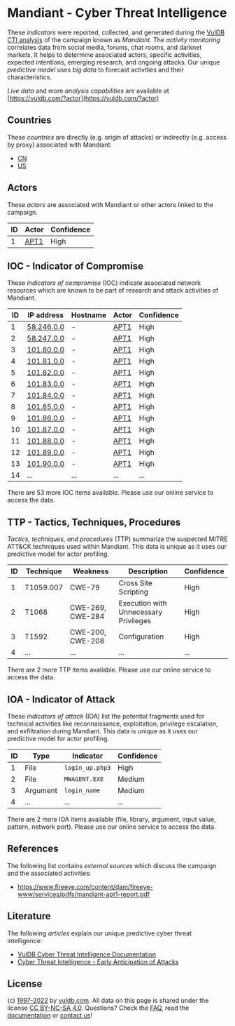 # Mandiant - Cyber Threat Intelligence

These _indicators_ were reported, collected, and generated during the [VulDB CTI analysis](https://vuldb.com/?kb.cti) of the campaign known as _Mandiant_. The _activity monitoring_ correlates data from social media, forums, chat rooms, and darknet markets. It helps to determine associated actors, specific activities, expected intentions, emerging research, and ongoing attacks. Our unique _predictive model_ uses _big data_ to forecast activities and their characteristics.

_Live data_ and more _analysis capabilities_ are available at [https://vuldb.com/?actor](https://vuldb.com/?actor)

## Countries

These _countries_ are directly (e.g. origin of attacks) or indirectly (e.g. access by proxy) associated with Mandiant:

* [CN](https://vuldb.com/?country.cn)
* [US](https://vuldb.com/?country.us)

## Actors

These _actors_ are associated with Mandiant or other actors linked to the campaign.

ID | Actor | Confidence
-- | ----- | ----------
1 | [APT1](https://vuldb.com/?actor.apt1) | High

## IOC - Indicator of Compromise

These _indicators of compromise_ (IOC) indicate associated network resources which are known to be part of research and attack activities of Mandiant.

ID | IP address | Hostname | Actor | Confidence
-- | ---------- | -------- | ----- | ----------
1 | [58.246.0.0](https://vuldb.com/?ip.58.246.0.0) | - | [APT1](https://vuldb.com/?actor.apt1) | High
2 | [58.247.0.0](https://vuldb.com/?ip.58.247.0.0) | - | [APT1](https://vuldb.com/?actor.apt1) | High
3 | [101.80.0.0](https://vuldb.com/?ip.101.80.0.0) | - | [APT1](https://vuldb.com/?actor.apt1) | High
4 | [101.81.0.0](https://vuldb.com/?ip.101.81.0.0) | - | [APT1](https://vuldb.com/?actor.apt1) | High
5 | [101.82.0.0](https://vuldb.com/?ip.101.82.0.0) | - | [APT1](https://vuldb.com/?actor.apt1) | High
6 | [101.83.0.0](https://vuldb.com/?ip.101.83.0.0) | - | [APT1](https://vuldb.com/?actor.apt1) | High
7 | [101.84.0.0](https://vuldb.com/?ip.101.84.0.0) | - | [APT1](https://vuldb.com/?actor.apt1) | High
8 | [101.85.0.0](https://vuldb.com/?ip.101.85.0.0) | - | [APT1](https://vuldb.com/?actor.apt1) | High
9 | [101.86.0.0](https://vuldb.com/?ip.101.86.0.0) | - | [APT1](https://vuldb.com/?actor.apt1) | High
10 | [101.87.0.0](https://vuldb.com/?ip.101.87.0.0) | - | [APT1](https://vuldb.com/?actor.apt1) | High
11 | [101.88.0.0](https://vuldb.com/?ip.101.88.0.0) | - | [APT1](https://vuldb.com/?actor.apt1) | High
12 | [101.89.0.0](https://vuldb.com/?ip.101.89.0.0) | - | [APT1](https://vuldb.com/?actor.apt1) | High
13 | [101.90.0.0](https://vuldb.com/?ip.101.90.0.0) | - | [APT1](https://vuldb.com/?actor.apt1) | High
14 | ... | ... | ... | ...

There are 53 more IOC items available. Please use our online service to access the data.

## TTP - Tactics, Techniques, Procedures

_Tactics, techniques, and procedures_ (TTP) summarize the suspected MITRE ATT&CK techniques used within Mandiant. This data is unique as it uses our predictive model for actor profiling.

ID | Technique | Weakness | Description | Confidence
-- | --------- | -------- | ----------- | ----------
1 | T1059.007 | CWE-79 | Cross Site Scripting | High
2 | T1068 | CWE-269, CWE-284 | Execution with Unnecessary Privileges | High
3 | T1592 | CWE-200, CWE-208 | Configuration | High
4 | ... | ... | ... | ...

There are 2 more TTP items available. Please use our online service to access the data.

## IOA - Indicator of Attack

These _indicators of attack_ (IOA) list the potential fragments used for technical activities like reconnaissance, exploitation, privilege escalation, and exfiltration during Mandiant. This data is unique as it uses our predictive model for actor profiling.

ID | Type | Indicator | Confidence
-- | ---- | --------- | ----------
1 | File | `login_up.php3` | High
2 | File | `MWAGENT.EXE` | Medium
3 | Argument | `login_name` | Medium
4 | ... | ... | ...

There are 2 more IOA items available (file, library, argument, input value, pattern, network port). Please use our online service to access the data.

## References

The following list contains _external sources_ which discuss the campaign and the associated activities:

* https://www.fireeye.com/content/dam/fireeye-www/services/pdfs/mandiant-apt1-report.pdf

## Literature

The following _articles_ explain our unique predictive cyber threat intelligence:

* [VulDB Cyber Threat Intelligence Documentation](https://vuldb.com/?kb.cti)
* [Cyber Threat Intelligence - Early Anticipation of Attacks](https://www.scip.ch/en/?labs.20201022)

## License

(c) [1997-2022](https://vuldb.com/?kb.changelog) by [vuldb.com](https://vuldb.com/?kb.about). All data on this page is shared under the license [CC BY-NC-SA 4.0](https://creativecommons.org/licenses/by-nc-sa/4.0/). Questions? Check the [FAQ](https://vuldb.com/?kb.faq), read the [documentation](https://vuldb.com/?kb) or [contact us](https://vuldb.com/?contact)!

